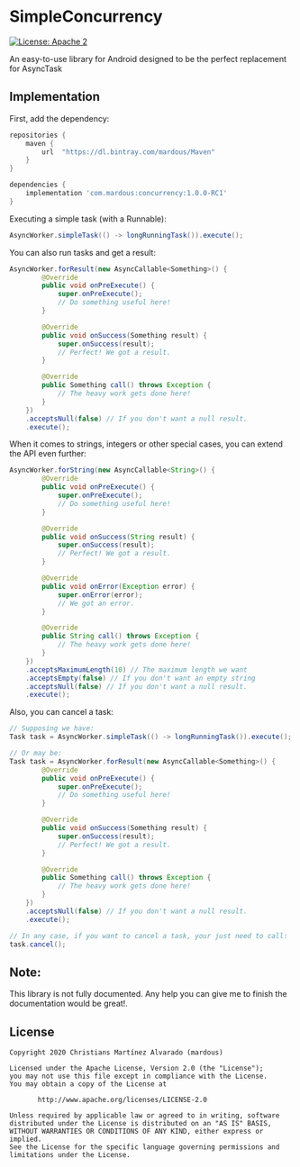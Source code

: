 # SimpleConcurrency
[![License: Apache 2](https://img.shields.io/badge/License-Apache%202-blue.svg)](https://github.com/mardous/SimpleConcurrency/blob/master/LICENSE)

An easy-to-use library for Android designed to be the perfect replacement for AsyncTask

## Implementation
First, add the dependency:
```groovy
repositories {
    maven {
        url  "https://dl.bintray.com/mardous/Maven" 
    }
}

dependencies {
    implementation 'com.mardous:concurrency:1.0.0-RC1'
}
```

Executing a simple task (with a Runnable):

```java
AsyncWorker.simpleTask(() -> longRunningTask()).execute();
```

You can also run tasks and get a result:

```java
AsyncWorker.forResult(new AsyncCallable<Something>() {
        @Override
        public void onPreExecute() {
            super.onPreExecute();
            // Do something useful here!
        }

        @Override
        public void onSuccess(Something result) {
            super.onSuccess(result);
            // Perfect! We got a result.
        }

        @Override
        public Something call() throws Exception {
            // The heavy work gets done here!
        }
    })
    .acceptsNull(false) // If you don't want a null result.
    .execute();
```

When it comes to strings, integers or other special cases, you can extend the API even further:

```java
AsyncWorker.forString(new AsyncCallable<String>() {
        @Override
        public void onPreExecute() {
            super.onPreExecute();
            // Do something useful here!
        }

        @Override
        public void onSuccess(String result) {
            super.onSuccess(result);
            // Perfect! We got a result.
        }

        @Override
        public void onError(Exception error) {
            super.onError(error);
            // We got an error.
        }

        @Override
        public String call() throws Exception {
            // The heavy work gets done here!
        }
    })
    .acceptsMaximumLength(10) // The maximum length we want
    .acceptsEmpty(false) // If you don't want an empty string
    .acceptsNull(false) // If you don't want a null result.
    .execute();
```

Also, you can cancel a task:

```java
// Supposing we have:
Task task = AsyncWorker.simpleTask(() -> longRunningTask()).execute();

// Or may be:
Task task = AsyncWorker.forResult(new AsyncCallable<Something>() {
        @Override
        public void onPreExecute() {
            super.onPreExecute();
            // Do something useful here!
        }

        @Override
        public void onSuccess(Something result) {
            super.onSuccess(result);
            // Perfect! We got a result.
        }

        @Override
        public Something call() throws Exception {
            // The heavy work gets done here!
        }
    })
    .acceptsNull(false) // If you don't want a null result.
    .execute();

// In any case, if you want to cancel a task, your just need to call:
task.cancel();
```
## Note:
This library is not fully documented. Any help you can give me to finish the documentation would be great!.

## License
```
Copyright 2020 Christians Martínez Alvarado (mardous)

Licensed under the Apache License, Version 2.0 (the "License");
you may not use this file except in compliance with the License.
You may obtain a copy of the License at

       http://www.apache.org/licenses/LICENSE-2.0

Unless required by applicable law or agreed to in writing, software
distributed under the License is distributed on an "AS IS" BASIS,
WITHOUT WARRANTIES OR CONDITIONS OF ANY KIND, either express or implied.
See the License for the specific language governing permissions and
limitations under the License.
```
